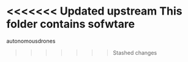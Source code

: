 <<<<<<< Updated upstream
This folder contains sofwtare
=======
autonomousdrones
>>>>>>> Stashed changes
